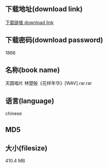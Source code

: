 ## 下载地址(download link)
[下载链接 download link](https://tutu365.netlify.app/?s=%E5%A4%A9%E5%9C%86%E5%94%B1%E7%89%87+%E6%9E%97%E6%A5%9A%E6%AE%B7%E3%80%8A%E8%8A%B1%E6%A0%B7%E5%B9%B4%E5%8D%8E%E3%80%8B%5BWAV%5D.rar)

## 下载密码(download password)
1866

## 名称(book name)
天圆唱片 林楚殷《花样年华》[WAV].rar.rar

## 语言(language)
chinese

## MD5


## 大小(filesize)
410.4 MB
